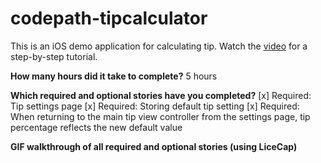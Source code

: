 # codepath-tipcalculator

This is an iOS demo application for calculating tip. Watch the [video](http://vimeo.com/74764846) for a step-by-step tutorial.

**How many hours did it take to complete?**
5 hours

**Which required and optional stories have you completed?**
[x] Required: Tip settings page
[x] Required: Storing default tip setting
[x] Required: When returning to the main tip view controller from the settings page, tip percentage reflects the new default value

**GIF walkthrough of all required and optional stories (using LiceCap)**
